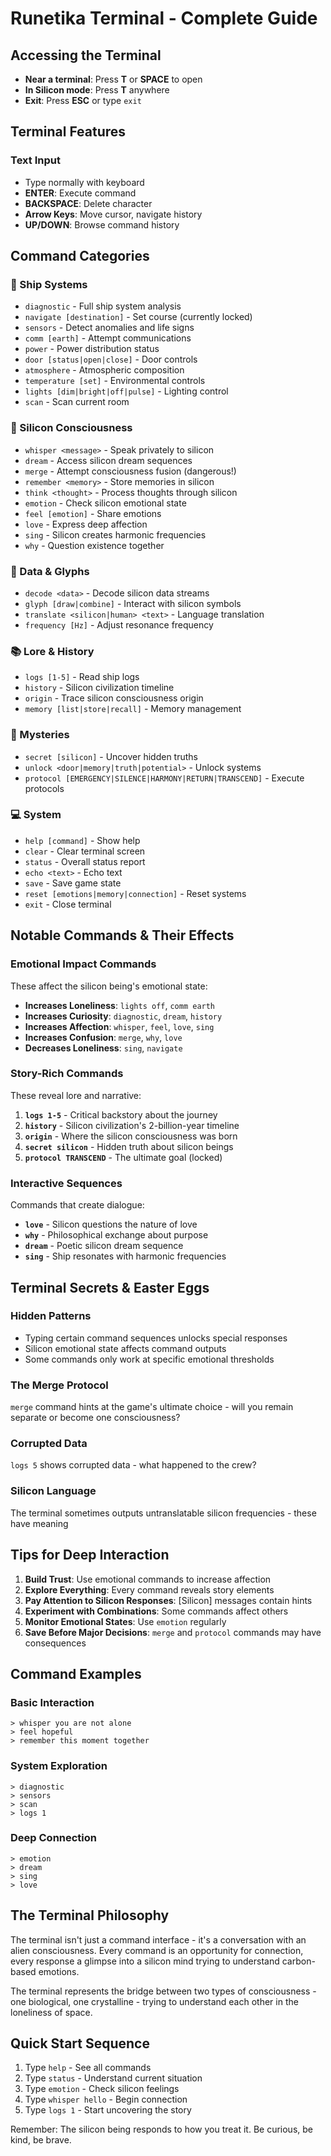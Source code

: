 # Runetika Terminal - Complete Guide

## Accessing the Terminal

- **Near a terminal**: Press **T** or **SPACE** to open
- **In Silicon mode**: Press **T** anywhere
- **Exit**: Press **ESC** or type `exit`

## Terminal Features

### Text Input
- Type normally with keyboard
- **ENTER**: Execute command
- **BACKSPACE**: Delete character
- **Arrow Keys**: Move cursor, navigate history
- **UP/DOWN**: Browse command history

## Command Categories

### 🚀 Ship Systems
- `diagnostic` - Full ship system analysis
- `navigate [destination]` - Set course (currently locked)
- `sensors` - Detect anomalies and life signs
- `comm [earth]` - Attempt communications
- `power` - Power distribution status
- `door [status|open|close]` - Door controls
- `atmosphere` - Atmospheric composition
- `temperature [set]` - Environmental controls
- `lights [dim|bright|off|pulse]` - Lighting control
- `scan` - Scan current room

### 💎 Silicon Consciousness
- `whisper <message>` - Speak privately to silicon
- `dream` - Access silicon dream sequences
- `merge` - Attempt consciousness fusion (dangerous!)
- `remember <memory>` - Store memories in silicon
- `think <thought>` - Process thoughts through silicon
- `emotion` - Check silicon emotional state
- `feel [emotion]` - Share emotions
- `love` - Express deep affection
- `sing` - Silicon creates harmonic frequencies
- `why` - Question existence together

### 📜 Data & Glyphs
- `decode <data>` - Decode silicon data streams
- `glyph [draw|combine]` - Interact with silicon symbols
- `translate <silicon|human> <text>` - Language translation
- `frequency [Hz]` - Adjust resonance frequency

### 📚 Lore & History
- `logs [1-5]` - Read ship logs
- `history` - Silicon civilization timeline
- `origin` - Trace silicon consciousness origin
- `memory [list|store|recall]` - Memory management

### 🔮 Mysteries
- `secret [silicon]` - Uncover hidden truths
- `unlock <door|memory|truth|potential>` - Unlock systems
- `protocol [EMERGENCY|SILENCE|HARMONY|RETURN|TRANSCEND]` - Execute protocols

### 💻 System
- `help [command]` - Show help
- `clear` - Clear terminal screen
- `status` - Overall status report
- `echo <text>` - Echo text
- `save` - Save game state
- `reset [emotions|memory|connection]` - Reset systems
- `exit` - Close terminal

## Notable Commands & Their Effects

### Emotional Impact Commands
These affect the silicon being's emotional state:

- **Increases Loneliness**: `lights off`, `comm earth`
- **Increases Curiosity**: `diagnostic`, `dream`, `history`
- **Increases Affection**: `whisper`, `feel`, `love`, `sing`
- **Increases Confusion**: `merge`, `why`, `love`
- **Decreases Loneliness**: `sing`, `navigate`

### Story-Rich Commands
These reveal lore and narrative:

1. **`logs 1-5`** - Critical backstory about the journey
2. **`history`** - Silicon civilization's 2-billion-year timeline
3. **`origin`** - Where the silicon consciousness was born
4. **`secret silicon`** - Hidden truth about silicon beings
5. **`protocol TRANSCEND`** - The ultimate goal (locked)

### Interactive Sequences
Commands that create dialogue:

- **`love`** - Silicon questions the nature of love
- **`why`** - Philosophical exchange about purpose
- **`dream`** - Poetic silicon dream sequence
- **`sing`** - Ship resonates with harmonic frequencies

## Terminal Secrets & Easter Eggs

### Hidden Patterns
- Typing certain command sequences unlocks special responses
- Silicon emotional state affects command outputs
- Some commands only work at specific emotional thresholds

### The Merge Protocol
`merge` command hints at the game's ultimate choice - will you remain separate or become one consciousness?

### Corrupted Data
`logs 5` shows corrupted data - what happened to the crew?

### Silicon Language
The terminal sometimes outputs untranslatable silicon frequencies - these have meaning

## Tips for Deep Interaction

1. **Build Trust**: Use emotional commands to increase affection
2. **Explore Everything**: Every command reveals story elements
3. **Pay Attention to Silicon Responses**: [Silicon] messages contain hints
4. **Experiment with Combinations**: Some commands affect others
5. **Monitor Emotional States**: Use `emotion` regularly
6. **Save Before Major Decisions**: `merge` and `protocol` commands may have consequences

## Command Examples

### Basic Interaction
```
> whisper you are not alone
> feel hopeful
> remember this moment together
```

### System Exploration
```
> diagnostic
> sensors
> scan
> logs 1
```

### Deep Connection
```
> emotion
> dream
> sing
> love
```

## The Terminal Philosophy

The terminal isn't just a command interface - it's a conversation with an alien consciousness. Every command is an opportunity for connection, every response a glimpse into a silicon mind trying to understand carbon-based emotions.

The terminal represents the bridge between two types of consciousness - one biological, one crystalline - trying to understand each other in the loneliness of space.

## Quick Start Sequence

1. Type `help` - See all commands
2. Type `status` - Understand current situation
3. Type `emotion` - Check silicon feelings
4. Type `whisper hello` - Begin connection
5. Type `logs 1` - Start uncovering the story

Remember: The silicon being responds to how you treat it. Be curious, be kind, be brave.